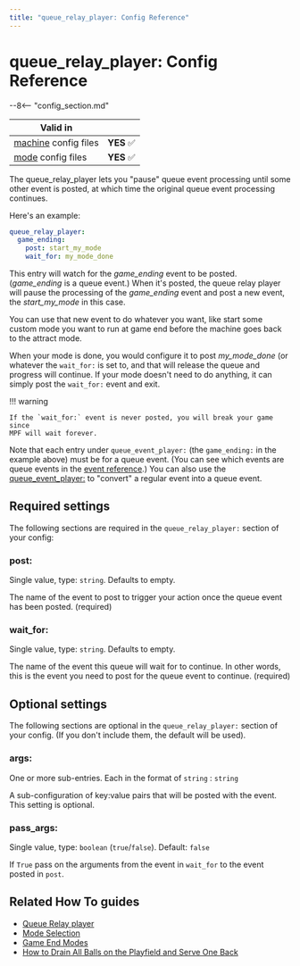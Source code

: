 ```yaml
---
title: "queue_relay_player: Config Reference"
---
```


# queue_relay_player: Config Reference

--8<-- "config_section.md"

| Valid in | |
|-----|:----:|
|[machine](instructions/machine_config.md) config files |**YES** :white_check_mark:|
|[mode](instructions/mode_config.md) config files|**YES** :white_check_mark:|

The queue_relay_player lets you "pause" queue event processing until
some other event is posted, at which time the original queue event
processing continues.

Here's an example:

``` yaml
queue_relay_player:
  game_ending:
    post: start_my_mode
    wait_for: my_mode_done
```

This entry will watch for the *game_ending* event to be posted.
(*game_ending* is a queue event.) When it's posted, the queue relay
player will pause the processing of the *game_ending* event and post a
new event, the *start_my_mode* in this case.

You can use that new event to do whatever you want, like start some
custom mode you want to run at game end before the machine goes back to
the attract mode.

When your mode is done, you would configure it to post *my_mode_done*
(or whatever the `wait_for:` is set to, and that will release the queue
and progress will continue. If your mode doesn't need to do anything,
it can simply post the `wait_for:` event and exit.

!!! warning

    If the `wait_for:` event is never posted, you will break your game since
    MPF will wait forever.

Note that each entry under `queue_event_player:` (the `game_ending:` in
the example above) must be for a queue event. (You can see which events
are queue events in the
[event reference](../events/index.md).) You
can also use the [queue_event_player:](queue_event_player.md) to "convert" a regular event into a queue event.

## Required settings

The following sections are required in the `queue_relay_player:` section
of your config:

### post:

Single value, type: `string`. Defaults to empty.

The name of the event to post to trigger your action once the queue
event has been posted. (required)

### wait_for:

Single value, type: `string`. Defaults to empty.

The name of the event this queue will wait for to continue. In other
words, this is the event you need to post for the queue event to
continue. (required)

## Optional settings

The following sections are optional in the `queue_relay_player:` section
of your config. (If you don't include them, the default will be used).

### args:

One or more sub-entries. Each in the format of `string` : `string`

A sub-configuration of key:value pairs that will be posted with the
event. This setting is optional.

### pass_args:

Single value, type: `boolean` (`true`/`false`). Default: `false`

If `True` pass on the arguments from the event in `wait_for` to the
event posted in `post`.

## Related How To guides

* [Queue Relay player](../config_players/queue_relay_player.md)
* [Mode Selection](../game_design/mode_selection.md)
* [Game End Modes](../game_design/game_end_modes.md)
* [How to Drain All Balls on the Playfield and Serve One Back](../cookbook/fake_ball_save.md)
